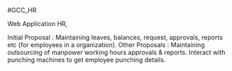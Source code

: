 #GCC_HR

Web Application HR,

Initial Proposal : Maintaining leaves, balances, request, approvals, reports etc (for employees in a organization). 
Other Proposals  : Maintaining outsourcing of manpower working hours approvals & reports.
                   Interact with punching machines to get employee punching details.